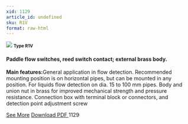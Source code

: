 ```yaml
---
xid: 1129
article_id: undefined
sku: R1V
format: raw-html
---
```

 <img src="./1129/R1V.jpg" class="card-imgs mb-2">
 <small class="text-grey mb-2"><b>Type R1V</b> </small>
 <h4>Paddle flow switches, reed switch contact; external brass body.</h4>
 <p><b>Main features:</b>General application in flow detection. Recommended mounting position is on horizontal pipes, but can be mounted in any position. For liquids flow detection on dia. 15 to 100 mm pipes. Body and union nut in brass for improved mechanical strength and pressure resistance. Connection box with terminal block or connectors, and detection point adjustment screw</p>
 <div class="btns">
 <a href="../en/paddle-flow-switches-type-r1v.html" class="btn-red">See More</a>
 <a href="../en/pdf/6-24-25Long trimmable plastic paddle IP65 connection box20140311.pdf " target="_blank" class="btn-red">Download PDF
 </a>
 <!-- <a href="http://www.ultimheat.com/cat6.html" target="_blank" class="access-link"> Access full catalogue <i class="fa fa-external-link" aria-hidden="true"></i> </a> -->
 <span class="number-btn">1129</span>
 </div>
 